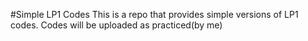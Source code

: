 #Simple LP1 Codes
This is a repo that provides simple versions of LP1 codes. Codes will be uploaded as practiced(by me)
